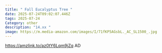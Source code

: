 ```yaml
---
title: " Fall Eucalyptus Tree "
date: 2025-07-24T09:02:07.446Z
tags: 2025-07-24
Category: other
description: "14.xx "
image: https://m.media-amazon.com/images/I/71fKP5AGsbL._AC_SL1500_.jpg
---
```

https://amzlink.to/az0tY6Lqm9jZq
AD